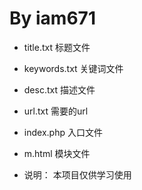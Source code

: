 By iam671
=============

- title.txt 标题文件
- keywords.txt 关键词文件
- desc.txt 描述文件
- url.txt  需要的url
- index.php 入口文件
- m.html 模块文件

- 说明： 本项目仅供学习使用
